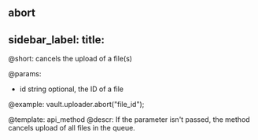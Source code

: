 abort
---
sidebar_label: 
title: 
---          

@short: cancels the upload of a file(s)

@params:

* id	 string 		optional, the ID of a file


@example:
vault.uploader.abort("file_id");

@template: api_method
@descr:
If the parameter isn't passed, the method cancels upload of all files in the queue.


